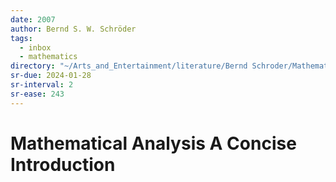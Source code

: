 ```yaml
---
date: 2007
author: Bernd S. W. Schröder
tags:
  - inbox
  - mathematics
directory: "~/Arts_and_Entertainment/literature/Bernd Schroder/Mathematical Analysis A Concise Introduction (2379)/"
sr-due: 2024-01-28
sr-interval: 2
sr-ease: 243
---
```

# Mathematical Analysis A Concise Introduction

